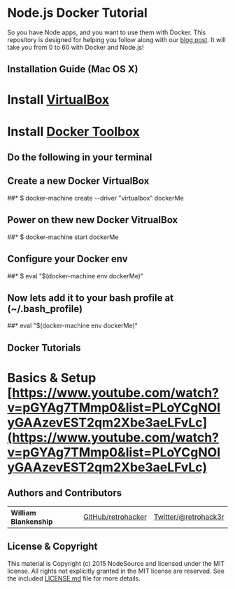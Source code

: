 Node.js Docker Tutorial
===============

So you have Node apps, and you want to use them with Docker. This repository is designed for helping you follow along with our [blog post](https://nodesource.com/blog/dockerizing-your-nodejs-applications/). It will take you from 0 to 60 with Docker and Node.js!


## Installation Guide (Mac OS X)

# Install [VirtualBox](https://www.virtualbox.org/)
# Install [Docker Toolbox](https://docs.docker.com/engine/installation/mac/)
## Do the following in your terminal
## Create a new Docker VirtualBox
##* $ docker-machine create --driver "virtualbox" dockerMe
## Power on thew new Docker VitrualBox
##* $ docker-machine start dockerMe
## Configure your Docker env
##* $ eval "$(docker-machine env dockerMe)"
## Now lets add it to your bash profile at (~/.bash_profile)
##* eval "$(docker-machine env dockerMe)"


## Docker Tutorials

# Basics & Setup [https://www.youtube.com/watch?v=pGYAg7TMmp0&list=PLoYCgNOIyGAAzevEST2qm2Xbe3aeLFvLc](https://www.youtube.com/watch?v=pGYAg7TMmp0&list=PLoYCgNOIyGAAzevEST2qm2Xbe3aeLFvLc)

## Authors and Contributors

<table><tbody>
<tr><th align="left">William Blankenship</th><td><a href="https://github.com/hughsk">GitHub/retrohacker</a></td><td><a href="http://twitter.com/retrohack3r">Twitter/@retrohack3r</a></td></tr>
</tbody></table>

## License & Copyright

This material is Copyright (c) 2015 NodeSource and licensed under the MIT license. All rights not explicitly granted in the MIT license are reserved. See the included [LICENSE.md](./LICENSE.md) file for more details.
